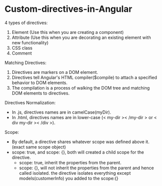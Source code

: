 # Custom-directives-in-Angular
4 types of directives:

1. Element (Use this when you are creating a component)
2. Attribute (Use this when you are decorating an existing element with new functionality)
3. CSS class
4. Comment


Matching Directives:

1. Directives are markers on a DOM element.
2. Directives tell Angular's HTML compiler($compile) to attach a specified behavior to DOM elements.
3. The compilation is a process of walking the DOM tree and matching DOM elements to directives.

Directives Normalization:

- In .js, directives names are in camelCase(myDir).
- In .html, directives names are in lower-case (< my-dir >< /my-dir > or < div my-dir >< /div >).

Scope:

- By default, a directive shares whatever scope was defined above it. (exact same scope object)
- scope: true, and scope: {},  both will created a child scope for the directive.
  - scope: true,    inherit the properties from the parent.
  - scope: {},      will not inherit the properties from the parent and hence called isolated.
    the directive isolates everything except models(customerInfo) you added to the scope:{}
